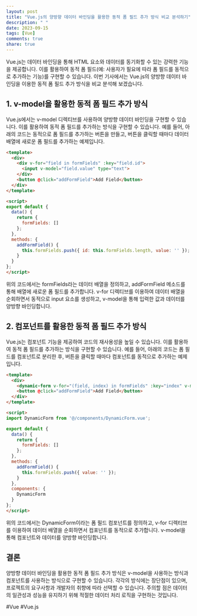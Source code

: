 ```yaml
---
layout: post
title: "Vue.js의 양방향 데이터 바인딩을 활용한 동적 폼 필드 추가 방식 비교 분석하기"
description: " "
date: 2023-09-15
tags: [Vue]
comments: true
share: true
---
```


Vue.js는 데이터 바인딩을 통해 HTML 요소와 데이터를 동기화할 수 있는 강력한 기능을 제공합니다. 이를 활용하여 동적 폼 필드(예: 사용자가 필요에 따라 폼 필드를 동적으로 추가하는 기능)를 구현할 수 있습니다. 이번 기사에서는 Vue.js의 양방향 데이터 바인딩을 이용한 동적 폼 필드 추가 방식을 비교 분석해 보겠습니다.

## 1. v-model을 활용한 동적 폼 필드 추가 방식
Vue.js에서는 v-model 디렉티브를 사용하여 양방향 데이터 바인딩을 구현할 수 있습니다. 이를 활용하여 동적 폼 필드를 추가하는 방식을 구현할 수 있습니다. 예를 들어, 아래의 코드는 동적으로 폼 필드를 추가하는 버튼을 만들고, 버튼을 클릭할 때마다 데이터 배열에 새로운 폼 필드를 추가하는 예제입니다.

```html
<template>
  <div>
    <div v-for="field in formFields" :key="field.id">
      <input v-model="field.value" type="text">
    </div>
    <button @click="addFormField">Add Field</button>
  </div>
</template>

<script>
export default {
  data() {
    return {
      formFields: []
    };
  },
  methods: {
    addFormField() {
      this.formFields.push({ id: this.formFields.length, value: '' });
    }
  }
};
</script>
```
위의 코드에서는 formFields라는 데이터 배열을 정의하고, addFormField 메소드를 통해 배열에 새로운 폼 필드를 추가합니다. v-for 디렉티브를 이용하여 데이터 배열을 순회하면서 동적으로 input 요소를 생성하고, v-model을 통해 입력한 값과 데이터를 양방향 바인딩합니다.

## 2. 컴포넌트를 활용한 동적 폼 필드 추가 방식
Vue.js는 컴포넌트 기능을 제공하여 코드의 재사용성을 높일 수 있습니다. 이를 활용하여 동적 폼 필드를 추가하는 방식을 구현할 수 있습니다. 예를 들어, 아래의 코드는 폼 필드를 컴포넌트로 분리한 후, 버튼을 클릭할 때마다 컴포넌트를 동적으로 추가하는 예제입니다.

```html
<template>
  <div>
    <dynamic-form v-for="(field, index) in formFields" :key="index" v-model="field.value"></dynamic-form>
    <button @click="addFormField">Add Field</button>
  </div>
</template>

<script>
import DynamicForm from '@/components/DynamicForm.vue';

export default {
  data() {
    return {
      formFields: []
    };
  },
  methods: {
    addFormField() {
      this.formFields.push({ value: '' });
    }
  },
  components: {
    DynamicForm
  }
};
</script>
```

위의 코드에서는 DynamicForm이라는 폼 필드 컴포넌트를 정의하고, v-for 디렉티브를 이용하여 데이터 배열을 순회하면서 컴포넌트를 동적으로 추가합니다. v-model을 통해 컴포넌트와 데이터를 양방향 바인딩합니다.

## 결론
양방향 데이터 바인딩을 활용한 동적 폼 필드 추가 방식은 v-model을 사용하는 방식과 컴포넌트를 사용하는 방식으로 구현할 수 있습니다. 각각의 방식에는 장단점이 있으며, 프로젝트의 요구사항과 개발자의 취향에 따라 선택할 수 있습니다. 주의할 점은 데이터의 일관성과 성능을 유지하기 위해 적절한 데이터 처리 로직을 구현하는 것입니다.

#Vue #Vue.js